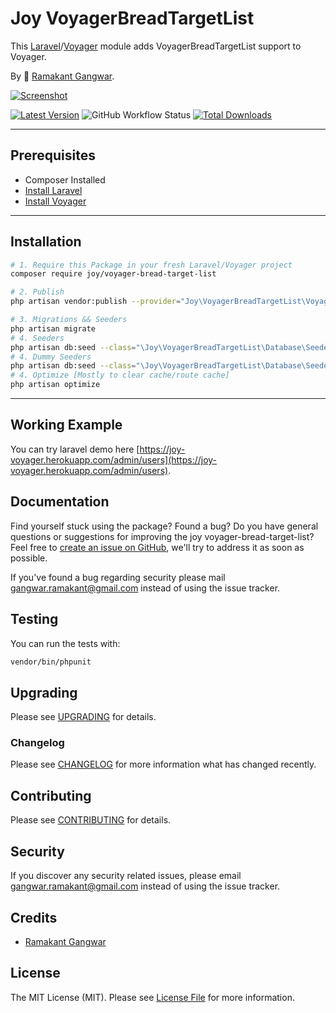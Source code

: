# Joy VoyagerBreadTargetList

This [Laravel](https://laravel.com/)/[Voyager](https://voyager.devdojo.com/) module adds VoyagerBreadTargetList support to Voyager.

By 🐼 [Ramakant Gangwar](https://github.com/rxcod9).

[![Screenshot](https://raw.githubusercontent.com/rxcod9/joy-voyager-bread-target-list/main/cover.jpg)](https://joy-voyager.herokuapp.com/)

[![Latest Version](https://img.shields.io/github/v/release/rxcod9/joy-voyager-bread-target-list?style=flat-square)](https://github.com/rxcod9/joy-voyager-bread-target-list/releases)
![GitHub Workflow Status](https://img.shields.io/github/workflow/status/rxcod9/joy-voyager-bread-target-list/run-tests?label=tests)
[![Total Downloads](https://img.shields.io/packagist/dt/joy/voyager-bread-target-list.svg?style=flat-square)](https://packagist.org/packages/joy/voyager-bread-target-list)

---

## Prerequisites

*   Composer Installed
*   [Install Laravel](https://laravel.com/docs/installation)
*   [Install Voyager](https://github.com/the-control-group/voyager)

---

## Installation

```bash
# 1. Require this Package in your fresh Laravel/Voyager project
composer require joy/voyager-bread-target-list

# 2. Publish
php artisan vendor:publish --provider="Joy\VoyagerBreadTargetList\VoyagerBreadTargetListServiceProvider" --force

# 3. Migrations && Seeders
php artisan migrate
# 4. Seeders
php artisan db:seed --class="\Joy\VoyagerBreadTargetList\Database\Seeders\VoyagerDatabaseSeeder" --force
# 4. Dummy Seeders
php artisan db:seed --class="\Joy\VoyagerBreadTargetList\Database\Seeders\VoyagerDummyDatabaseSeeder" --force
# 4. Optimize [Mostly to clear cache/route cache]
php artisan optimize
```

---


## Working Example

You can try laravel demo here [https://joy-voyager.herokuapp.com/admin/users](https://joy-voyager.herokuapp.com/admin/users).

## Documentation

Find yourself stuck using the package? Found a bug? Do you have general questions or suggestions for improving the joy voyager-bread-target-list? Feel free to [create an issue on GitHub](https://github.com/rxcod9/joy-voyager-bread-target-list/issues), we'll try to address it as soon as possible.

If you've found a bug regarding security please mail [gangwar.ramakant@gmail.com](mailto:gangwar.ramakant@gmail.com) instead of using the issue tracker.

## Testing

You can run the tests with:

```bash
vendor/bin/phpunit
```

## Upgrading

Please see [UPGRADING](UPGRADING.md) for details.

### Changelog

Please see [CHANGELOG](CHANGELOG.md) for more information what has changed recently.

## Contributing

Please see [CONTRIBUTING](CONTRIBUTING.md) for details.

## Security

If you discover any security related issues, please email [gangwar.ramakant@gmail.com](mailto:gangwar.ramakant@gmail.com) instead of using the issue tracker.

## Credits

- [Ramakant Gangwar](https://github.com/rxcod9)

## License

The MIT License (MIT). Please see [License File](LICENSE.md) for more information.
